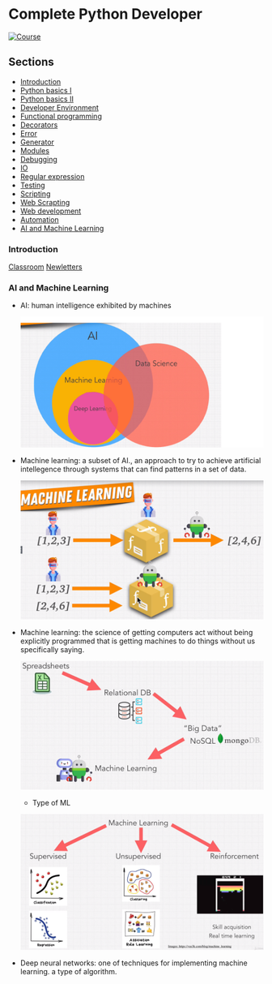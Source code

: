 # Complete Python Developer 

[![Course](https://www.udemy.com/staticx/udemy/images/v6/logo-coral-light.svg)](https://www.udemy.com/course/complete-python-developer-zero-to-mastery)


## Sections

- [Introduction](#introduction)
- [Python basics I](#python-basics-i)
- [Python basics II](#python-basics-ii)
- [Developer Environment](#developer-environment)
- [Functional programming](#functional-programming)
- [Decorators](#decorators)
- [Error](#error)
- [Generator](#generator)
- [Modules](#modules)
- [Debugging](#debugging)
- [IO](#io)
- [Regular expression](#regular-expression)
- [Testing](#testing)
- [Scripting](#scripting)
- [Web Scrapting](#web-scrapting)
- [Web development](#web-development)
- [Automation](#automation)
- [AI and Machine Learning](#ai-and-machine-learning)

### Introduction
[Classroom](https://discord.gg/nVmbHYY)
[Newletters](https://zerotomastery.io/blog/?tag=PM)

### AI and Machine Learning
- AI: human intelligence exhibited by machines

    ![<img src="AI.png" width="150"/>](./figs/AI.png)

- Machine learning: a subset of AI., an approach to try to achieve artificial intellegence through systems that can find patterns in a set of data.

    ![<img src="ML.png" width="150"/>](./figs/ML.png)

- Machine learning: the science of getting computers act without being explicitly programmed that is getting machines to do things without us specifically saying.
    
    ![<img src="DB.png" width="150"/>](./figs/DB.png)

    -  Type of ML
    
    ![<img src="type.png" width="150"/>](./figs/type.png)

- Deep neural networks: one of techniques for implementing machine learning. a type of algorithm.
